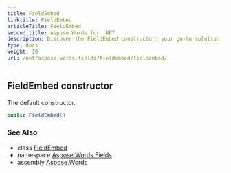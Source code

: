 ```yaml
---
title: FieldEmbed
linktitle: FieldEmbed
articleTitle: FieldEmbed
second_title: Aspose.Words for .NET
description: Discover the FieldEmbed constructor: your go-to solution for seamless integration. Enhance your projects with our powerful, default constructor features.
type: docs
weight: 10
url: /net/aspose.words.fields/fieldembed/fieldembed/
---
```

## FieldEmbed constructor

The default constructor.

```csharp
public FieldEmbed()
```

### See Also

* class [FieldEmbed](../)
* namespace [Aspose.Words.Fields](../../../aspose.words.fields/)
* assembly [Aspose.Words](../../../)
